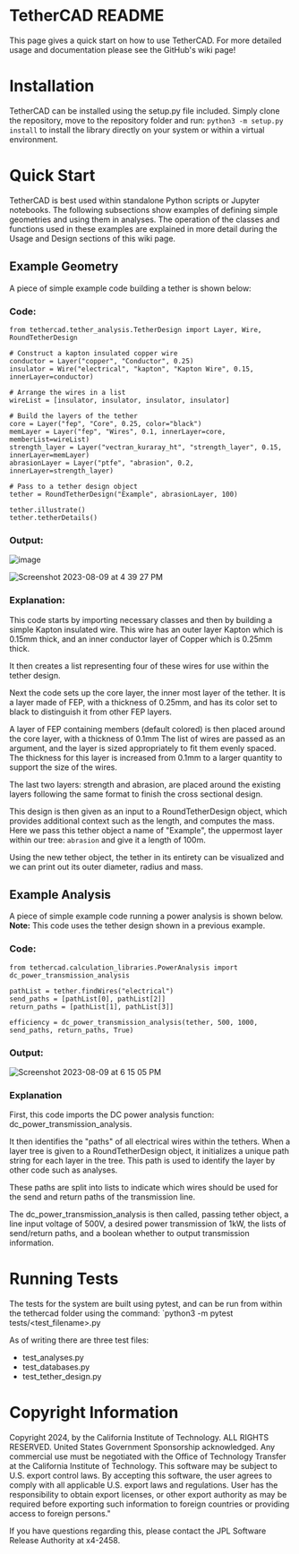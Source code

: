 
# TetherCAD README

This page gives a quick start on how to use TetherCAD. For more detailed usage and documentation please see the GitHub's wiki page!

# Installation

TetherCAD can be installed using the setup.py file included. Simply clone the repository, move to the repository folder and run:
`python3 -m setup.py install` to install the library directly on your system or within a virtual environment. 

# Quick Start

TetherCAD is best used within standalone Python scripts or Jupyter notebooks. The following subsections show examples of defining simple geometries and using them in analyses. The operation of the classes and functions used in these examples are explained in more detail during the Usage and Design sections of this wiki page. 

## Example Geometry
A piece of simple example code building a tether is shown below:

### Code:
```
from tethercad.tether_analysis.TetherDesign import Layer, Wire, RoundTetherDesign

# Construct a kapton insulated copper wire
conductor = Layer("copper", "Conductor", 0.25)
insulator = Wire("electrical", "kapton", "Kapton Wire", 0.15, innerLayer=conductor)

# Arrange the wires in a list
wireList = [insulator, insulator, insulator, insulator]

# Build the layers of the tether
core = Layer("fep", "Core", 0.25, color="black")
memLayer = Layer("fep", "Wires", 0.1, innerLayer=core, memberList=wireList)
strength_layer = Layer("vectran_kuraray_ht", "strength_layer", 0.15, innerLayer=memLayer)
abrasionLayer = Layer("ptfe", "abrasion", 0.2, innerLayer=strength_layer)

# Pass to a tether design object
tether = RoundTetherDesign("Example", abrasionLayer, 100)

tether.illustrate()
tether.tetherDetails()
```
### Output:

![image](https://github.jpl.nasa.gov/storage/user/10303/files/aec29926-7b1d-4345-9cf6-d9e9554fd085)

![Screenshot 2023-08-09 at 4 39 27 PM](https://github.jpl.nasa.gov/storage/user/10303/files/3e72ec52-3462-471a-98e1-f07c554145d2)


### Explanation:

This code starts by importing necessary classes and then by building a simple Kapton insulated wire. This wire has an outer layer Kapton which is 0.15mm thick, and an inner conductor layer of Copper which is 0.25mm thick. 

It then creates a list representing four of these wires for use within the tether design. 

Next the code sets up the core layer, the inner most layer of the tether. It is a layer made of FEP, with a thickness of 0.25mm, and has its color set to black to distinguish it from other FEP layers. 

A layer of FEP containing members (default colored) is then placed around the core layer, with a thickness of 0.1mm The list of wires are passed as an argument, and the layer is sized appropriately to fit them evenly spaced. The  thickness for this layer is increased from 0.1mm to a larger quantity to support the size of the wires. 

The last two layers: strength and abrasion, are placed around the existing layers following the same format to finish the cross sectional design. 

This design is then given as an input to a RoundTetherDesign object, which provides additional context such as the length, and computes the mass. Here we pass this tether object a name of "Example", the uppermost layer within our tree: `abrasion` and give it a length of 100m.

Using the new tether object, the tether in its entirety can be visualized and we can print out its outer diameter, radius and mass. 

## Example Analysis

A piece of simple example code running a power analysis is shown below. **Note:** This code uses the tether design shown in a previous example.  

### Code:

```
from tethercad.calculation_libraries.PowerAnalysis import dc_power_transmission_analysis

pathList = tether.findWires("electrical")
send_paths = [pathList[0], pathList[2]]
return_paths = [pathList[1], pathList[3]]

efficiency = dc_power_transmission_analysis(tether, 500, 1000, send_paths, return_paths, True)
```
### Output:

![Screenshot 2023-08-09 at 6 15 05 PM](https://github.jpl.nasa.gov/storage/user/10303/files/427ad8e3-6139-40a1-8de2-adf6adf7f011)

### Explanation

First, this code imports the DC power analysis function: dc_power_transmission_analysis.

It then identifies the "paths" of all electrical wires within the tethers. When a layer tree is given to a RoundTetherDesign object, it initializes a unique path string for each layer in the tree. This path is used to identify the layer by other code such as analyses. 

These paths are split into lists to indicate which wires should be used for the send and return paths of the transmission line. 

The dc_power_transmission_analysis is then called, passing tether object, a line input voltage of 500V, a desired power transmission of 1kW, the lists of send/return paths, and a boolean whether to output transmission information. 

# Running Tests

The tests for the system are built using pytest, and can be run from within the tethercad folder using the command:
`python3 -m pytest tests/<test_filename>.py

As of writing there are three test files: 
* test_analyses.py
* test_databases.py
* test_tether_design.py

# Copyright Information

Copyright 2024, by the California Institute of Technology. ALL RIGHTS RESERVED. United States Government 
Sponsorship acknowledged. Any commercial use must be negotiated with the Office of Technology Transfer at the 
California Institute of Technology. This software may be subject to U.S. export control laws. 
By accepting this software, the user agrees to comply with all applicable U.S. export laws and regulations. 
User has the responsibility to obtain export licenses, or other export authority as may be required before exporting 
such information to foreign countries or providing access to foreign persons."

If you have questions regarding this, please contact the JPL Software Release Authority at x4-2458.



